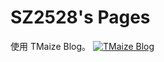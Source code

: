 # SZ2528's Pages

使用 TMaize Blog。
[![TMaize Blog](https://github-readme-stats.vercel.app/api/pin/?username=TMaize&repo=tmaize-blog)](https://github.com/TMaize/tmaize-blog)